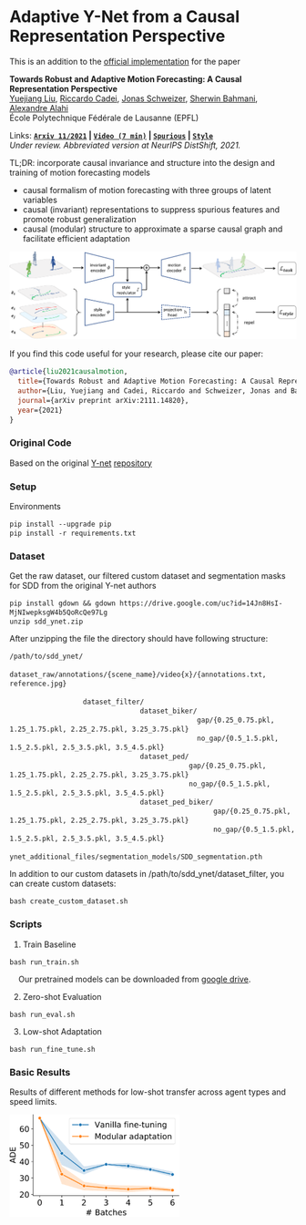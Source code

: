 # Adaptive Y-Net from a Causal Representation Perspective

This is an addition to the [official implementation](https://github.com/vita-epfl/causalmotion) for the paper

**Towards Robust and Adaptive Motion Forecasting: A Causal Representation Perspective**
<br>
<a href="https://sites.google.com/view/yuejiangliu">Yuejiang Liu</a>,
<a href="https://www.riccardocadei.com">Riccardo Cadei</a>,
<a href="https://people.epfl.ch/jonas.schweizer/?lang=en">Jonas Schweizer</a>,
<a href="https://sherwinbahmani.github.io">Sherwin Bahmani</a>,
<a href="https://people.epfl.ch/alexandre.alahi/?lang=en/">Alexandre Alahi</a>
<br>
École Polytechnique Fédérale de Lausanne (EPFL)

Links: **[`Arxiv 11/2021`](https://arxiv.org/abs/2111.14820) | [`Video (7 min)`](https://drive.google.com/file/d/1Uo0Y0eHq4vI7wOxya4mJlxbAe3U4kMx6/view) | [`Spurious`](https://github.com/vita-epfl/causalmotion/tree/main/spurious) | [`Style`](https://github.com/vita-epfl/causalmotion/tree/main/style)**
<br>
*Under review. Abbreviated version at NeurIPS DistShift, 2021.*

TL;DR: incorporate causal invariance and structure into the design and training of motion forecasting models
* causal formalism of motion forecasting with three groups of latent variables
* causal (invariant) representations to suppress spurious features and promote robust generalization
* causal (modular) structure to approximate a sparse causal graph and facilitate efficient adaptation

<p align="left">
  <img src="docs/overview.png" width="800">
</p>

If you find this code useful for your research, please cite our paper:

```bibtex
@article{liu2021causalmotion,
  title={Towards Robust and Adaptive Motion Forecasting: A Causal Representation Perspective},
  author={Liu, Yuejiang and Cadei, Riccardo and Schweizer, Jonas and Bahmani, Sherwin and Alahi, Alexandre},
  journal={arXiv preprint arXiv:2111.14820},
  year={2021}
}
```
### Original Code

Based on the original [Y-net](https://arxiv.org/pdf/2012.01526.pdf) [repository](https://github.com/HarshayuGirase/Human-Path-Prediction/tree/master/ynet)

### Setup

Environments

```
pip install --upgrade pip
pip install -r requirements.txt
```

### Dataset

Get the raw dataset, our filtered custom dataset and segmentation masks for SDD from the original Y-net authors
```
pip install gdown && gdown https://drive.google.com/uc?id=14Jn8HsI-MjNIwepksgW4b5QoRcQe97Lg
unzip sdd_ynet.zip
```

After unzipping the file the directory should have following structure:
```
/path/to/sdd_ynet/
                  dataset_raw/annotations/{scene_name}/video{x}/{annotations.txt, reference.jpg}

                  dataset_filter/
                                dataset_biker/
                                              gap/{0.25_0.75.pkl, 1.25_1.75.pkl, 2.25_2.75.pkl, 3.25_3.75.pkl}
                                              no_gap/{0.5_1.5.pkl, 1.5_2.5.pkl, 2.5_3.5.pkl, 3.5_4.5.pkl}
                                dataset_ped/
                                            gap/{0.25_0.75.pkl, 1.25_1.75.pkl, 2.25_2.75.pkl, 3.25_3.75.pkl}
                                            no_gap/{0.5_1.5.pkl, 1.5_2.5.pkl, 2.5_3.5.pkl, 3.5_4.5.pkl}
                                dataset_ped_biker/
                                                  gap/{0.25_0.75.pkl, 1.25_1.75.pkl, 2.25_2.75.pkl, 3.25_3.75.pkl}
                                                  no_gap/{0.5_1.5.pkl, 1.5_2.5.pkl, 2.5_3.5.pkl, 3.5_4.5.pkl}
                  ynet_additional_files/segmentation_models/SDD_segmentation.pth
```

In addition to our custom datasets in /path/to/sdd_ynet/dataset_filter, you can create custom datasets:
```
bash create_custom_dataset.sh
```

### Scripts

1. Train Baseline

```
bash run_train.sh
```

&nbsp;&nbsp;&nbsp;&nbsp;Our pretrained models can be downloaded from [google drive](https://drive.google.com/drive/folders/1HzHP2_Mg2bAlDV3bQERoGQU3PvijKQmU).

2. Zero-shot Evaluation

```
bash run_eval.sh
```

3. Low-shot Adaptation

```
bash run_fine_tune.sh
```

### Basic Results

Results of different methods for low-shot transfer across agent types and speed limits.

<img src="docs/fewshot.png" height="180"/>
